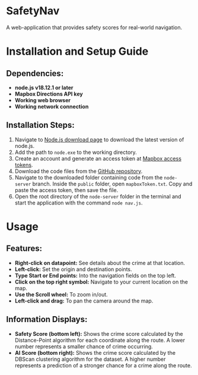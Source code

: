 # SafetyNav
A web-application that provides safety scores for real-world navigation.
# Installation and Setup Guide

## Dependencies:
- **node.js v18.12.1 or later**
- **Mapbox Directions API key**
- **Working web browser**
- **Working network connection**

## Installation Steps:
1. Navigate to [Node.js download page](https://nodejs.org/en/download) to download the latest version of node.js.
2. Add the path to `node.exe` to the working directory.
3. Create an account and generate an access token at [Mapbox access tokens](https://account.mapbox.com/access-tokens/).
4. Download the code files from the [GitHub repository](https://github.com/EvanJHolscher/SafetyNav/tree/node-server).
5. Navigate to the downloaded folder containing code from the `node-server` branch. Inside the `public` folder, open `mapboxToken.txt`. Copy and paste the access token, then save the file.
6. Open the root directory of the `node-server` folder in the terminal and start the application with the command `node nav.js`.

# Usage

## Features:
- **Right-click on datapoint:** See details about the crime at that location.
- **Left-click:** Set the origin and destination points.
- **Type Start or End points:** Into the navigation fields on the top left.
- **Click on the top right symbol:** Navigate to your current location on the map.
- **Use the Scroll wheel:** To zoom in/out.
- **Left-click and drag:** To pan the camera around the map.

## Information Displays:
- **Safety Score (bottom left):** Shows the crime score calculated by the Distance-Point algorithm for each coordinate along the route. A lower number represents a smaller chance of crime occurring.
- **AI Score (bottom right):** Shows the crime score calculated by the DBScan clustering algorithm for the dataset. A higher number represents a prediction of a stronger chance for a crime along the route.

